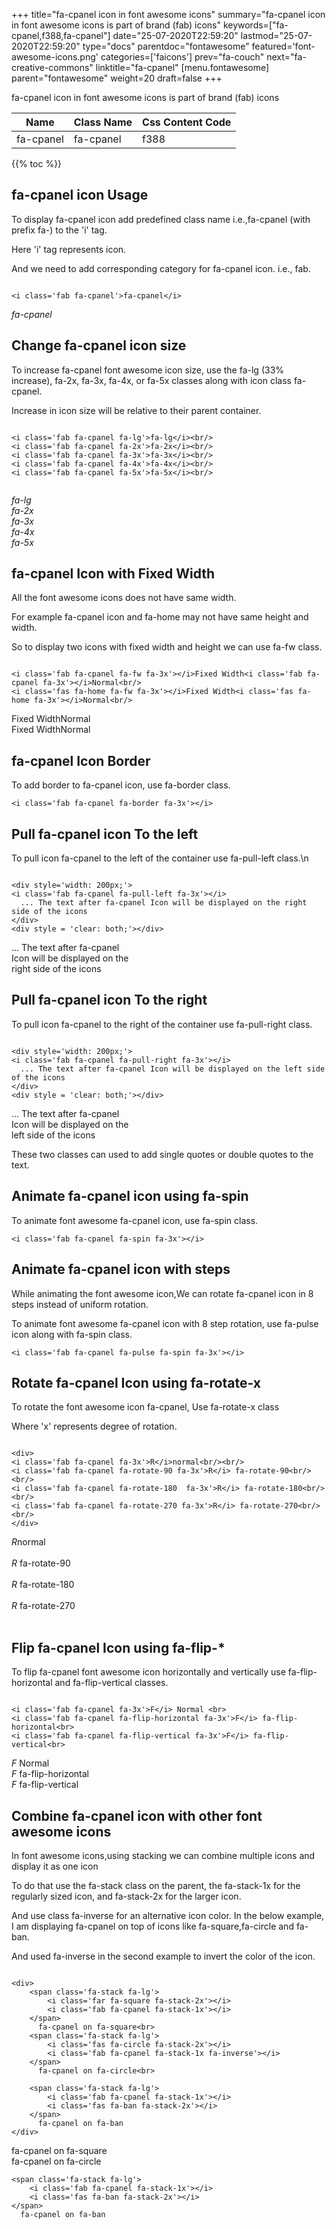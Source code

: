 +++
title="fa-cpanel icon in font awesome icons"
summary="fa-cpanel icon in font awesome icons is part of brand (fab) icons"
keywords=["fa-cpanel,f388,fa-cpanel"]
date="25-07-2020T22:59:20"
lastmod="25-07-2020T22:59:20"
type="docs"
parentdoc="fontawesome"
featured='font-awesome-icons.png'
categories=['faicons']
prev="fa-couch"
next="fa-creative-commons"
linktitle="fa-cpanel"
[menu.fontawesome]
parent="fontawesome"
weight=20
draft=false
+++


fa-cpanel icon in font awesome icons is part of brand (fab) icons

<div class='table-responsive'><table class='table'><thead><tr><th>Name</th><th>Class Name</th><th>Css Content Code</th></tr></thead><tbody><tr><td>fa-cpanel</td><td>fa-cpanel</td><td>f388</td></tr></tbody></table></div>


{{% toc %}}


## fa-cpanel icon Usage

To display fa-cpanel icon add predefined class name i.e.,fa-cpanel (with prefix fa-) to the 'i' tag.

Here 'i' tag represents icon.

And we need to add corresponding category for fa-cpanel icon. i.e., fab.


```

<i class='fab fa-cpanel'>fa-cpanel</i>
```

<i class='fab fa-cpanel'>fa-cpanel</i>




## Change fa-cpanel icon size
To increase fa-cpanel font awesome icon size, use the fa-lg (33% increase), fa-2x, fa-3x, fa-4x, or fa-5x classes along with icon class fa-cpanel.

Increase in icon size will be relative to their parent container. 

```

<i class='fab fa-cpanel fa-lg'>fa-lg</i><br/>
<i class='fab fa-cpanel fa-2x'>fa-2x</i><br/>
<i class='fab fa-cpanel fa-3x'>fa-3x</i><br/>
<i class='fab fa-cpanel fa-4x'>fa-4x</i><br/>
<i class='fab fa-cpanel fa-5x'>fa-5x</i><br/>
            
```

<i class='fab fa-cpanel fa-lg'>fa-lg</i><br/>
<i class='fab fa-cpanel fa-2x'>fa-2x</i><br/>
<i class='fab fa-cpanel fa-3x'>fa-3x</i><br/>
<i class='fab fa-cpanel fa-4x'>fa-4x</i><br/>
<i class='fab fa-cpanel fa-5x'>fa-5x</i><br/>
            



## fa-cpanel Icon with Fixed Width 

All the font awesome icons does not have same width.

For example fa-cpanel icon and fa-home may not have same height and width.

So to display two icons with fixed width and height we can use fa-fw class.


```

<i class='fab fa-cpanel fa-fw fa-3x'></i>Fixed Width<i class='fab fa-cpanel fa-3x'></i>Normal<br/>
<i class='fas fa-home fa-fw fa-3x'></i>Fixed Width<i class='fas fa-home fa-3x'></i>Normal<br/>
```

<i class='fab fa-cpanel fa-fw fa-3x'></i>Fixed Width<i class='fab fa-cpanel fa-3x'></i>Normal<br/>
<i class='fas fa-home fa-fw fa-3x'></i>Fixed Width<i class='fas fa-home fa-3x'></i>Normal<br/>



## fa-cpanel Icon Border 

To add border to fa-cpanel icon, use fa-border class.


```
<i class='fab fa-cpanel fa-border fa-3x'></i>

```
<i class='fab fa-cpanel fa-border fa-3x'></i>





## Pull fa-cpanel icon To the left

To pull icon fa-cpanel to the left of the container use fa-pull-left class.\n

```

<div style='width: 200px;'>
<i class='fab fa-cpanel fa-pull-left fa-3x'></i>
  ... The text after fa-cpanel Icon will be displayed on the right side of the icons
</div>
<div style = 'clear: both;'></div>
```

<div style='width: 200px;'>
<i class='fab fa-cpanel fa-pull-left fa-3x'></i>
  ... The text after fa-cpanel Icon will be displayed on the right side of the icons
</div>
<div style = 'clear: both;'></div>




## Pull fa-cpanel icon To the right
To pull icon fa-cpanel to the right of the container use fa-pull-right class.

```

<div style='width: 200px;'>
<i class='fab fa-cpanel fa-pull-right fa-3x'></i>
  ... The text after fa-cpanel Icon will be displayed on the left side of the icons
</div>
<div style = 'clear: both;'></div>
```

<div style='width: 200px;'>
<i class='fab fa-cpanel fa-pull-right fa-3x'></i>
  ... The text after fa-cpanel Icon will be displayed on the left side of the icons
</div>
<div style = 'clear: both;'></div>

These two classes can used to add single quotes or double quotes to the text.


## Animate fa-cpanel icon using fa-spin
To animate font awesome fa-cpanel icon, use fa-spin class.

```
<i class='fab fa-cpanel fa-spin fa-3x'></i>
```
<i class='fab fa-cpanel fa-spin fa-3x'></i>




## Animate fa-cpanel icon with steps
While animating the font awesome icon,We can rotate fa-cpanel icon in 8 steps instead of uniform rotation.

To animate font awesome fa-cpanel icon with 8 step rotation, use fa-pulse icon along with fa-spin class.


```
<i class='fab fa-cpanel fa-pulse fa-spin fa-3x'></i>

```
<i class='fab fa-cpanel fa-pulse fa-spin fa-3x'></i>





## Rotate fa-cpanel Icon using fa-rotate-x
To rotate the font awesome icon fa-cpanel, Use fa-rotate-x class

Where 'x' represents degree of rotation.


```

<div>
<i class='fab fa-cpanel fa-3x'>R</i>normal<br/><br/>
<i class='fab fa-cpanel fa-rotate-90 fa-3x'>R</i> fa-rotate-90<br/><br/> 
<i class='fab fa-cpanel fa-rotate-180  fa-3x'>R</i> fa-rotate-180<br/><br/> 
<i class='fab fa-cpanel fa-rotate-270 fa-3x'>R</i> fa-rotate-270<br/><br/>
</div>
```

<div>
<i class='fab fa-cpanel fa-3x'>R</i>normal<br/><br/>
<i class='fab fa-cpanel fa-rotate-90 fa-3x'>R</i> fa-rotate-90<br/><br/> 
<i class='fab fa-cpanel fa-rotate-180  fa-3x'>R</i> fa-rotate-180<br/><br/> 
<i class='fab fa-cpanel fa-rotate-270 fa-3x'>R</i> fa-rotate-270<br/><br/>
</div>




## Flip fa-cpanel Icon using fa-flip-*
To flip fa-cpanel font awesome icon horizontally and vertically use fa-flip-horizontal and fa-flip-vertical classes. 

```

<i class='fab fa-cpanel fa-3x'>F</i> Normal <br>
<i class='fab fa-cpanel fa-flip-horizontal fa-3x'>F</i> fa-flip-horizontal<br>
<i class='fab fa-cpanel fa-flip-vertical fa-3x'>F</i> fa-flip-vertical<br>
```

<i class='fab fa-cpanel fa-3x'>F</i> Normal <br>
<i class='fab fa-cpanel fa-flip-horizontal fa-3x'>F</i> fa-flip-horizontal<br>
<i class='fab fa-cpanel fa-flip-vertical fa-3x'>F</i> fa-flip-vertical<br>




## Combine fa-cpanel icon with other font awesome icons
In font awesome icons,using stacking we can combine multiple icons and display it as one icon 

To do that use the fa-stack class on the parent, the fa-stack-1x for the regularly sized icon, and fa-stack-2x for the larger icon.

And use class fa-inverse for an alternative icon color. 
In the below example, I am displaying fa-cpanel on top of icons like fa-square,fa-circle and fa-ban.

And used fa-inverse in the second example to invert the color of the icon.

```

<div>
    <span class='fa-stack fa-lg'>
        <i class='far fa-square fa-stack-2x'></i>
        <i class='fab fa-cpanel fa-stack-1x'></i>
    </span>
      fa-cpanel on fa-square<br>
    <span class='fa-stack fa-lg'>
        <i class='fas fa-circle fa-stack-2x'></i>
        <i class='fab fa-cpanel fa-stack-1x fa-inverse'></i>
    </span>
      fa-cpanel on fa-circle<br>

    <span class='fa-stack fa-lg'>
        <i class='fab fa-cpanel fa-stack-1x'></i>
        <i class='fas fa-ban fa-stack-2x'></i>
    </span>
      fa-cpanel on fa-ban
</div>
```

<div>
    <span class='fa-stack fa-lg'>
        <i class='far fa-square fa-stack-2x'></i>
        <i class='fab fa-cpanel fa-stack-1x'></i>
    </span>
      fa-cpanel on fa-square<br>
    <span class='fa-stack fa-lg'>
        <i class='fas fa-circle fa-stack-2x'></i>
        <i class='fab fa-cpanel fa-stack-1x fa-inverse'></i>
    </span>
      fa-cpanel on fa-circle<br>

    <span class='fa-stack fa-lg'>
        <i class='fab fa-cpanel fa-stack-1x'></i>
        <i class='fas fa-ban fa-stack-2x'></i>
    </span>
      fa-cpanel on fa-ban
</div>







